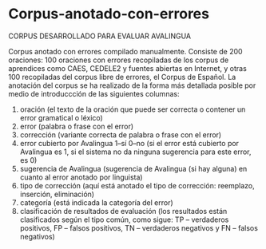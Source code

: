 # Corpus-anotado-con-errores

CORPUS DESARROLLADO PARA EVALUAR AVALINGUA

Corpus anotado con errores compilado manualmente. 
Сonsiste de 200 oraciones: 100 oraciones con errores recopiladas de los corpus de aprendices como CAES, CEDELE2 y fuentes abiertas en Internet, y otras 100 recopiladas del corpus libre de errores, el Corpus de Español. 
La anotación del corpus se ha realizado de la forma más detallada posible por medio de introduccción de las siguientes columnas: 
1.	oración (el texto de la oración que puede ser correcta o contener un error gramatical o léxico)
2.	error (palabra o frase con el error)
3.	corrección (variante correcta de palabra o frase con el error)
4.	error cubierto por Avalingua 1–sí 0–no (si el error está cubierto por Avalingua es 1, si el sistema no da ninguna sugerencia para este error, es 0) 
5.	sugerencia de Avalingua (sugerencia de Avalingua (si hay alguna) en cuanto al error anotado por linguista)
6.	tipo de corrección (aquí está anotado el tipo de corrección: reemplazo, inserción, eliminación)
7.	categoría (está indicada la categoría del error) 
8.	clasificación de resultados de evaluación (los resultados están clasificados según el tipo común, como sigue: TP – verdaderos positivos, FP – falsos positivos, TN – verdaderos negativos y FN – falsos negativos)
